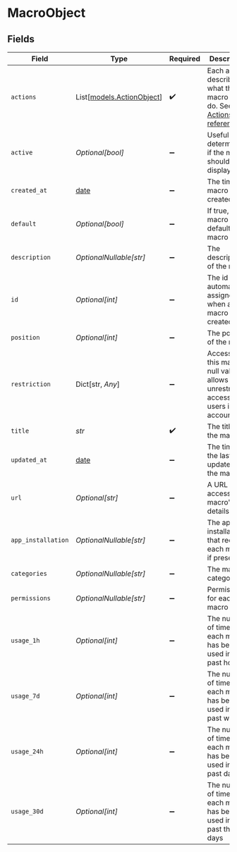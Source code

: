 # MacroObject


## Fields

| Field                                                                                                                              | Type                                                                                                                               | Required                                                                                                                           | Description                                                                                                                        |
| ---------------------------------------------------------------------------------------------------------------------------------- | ---------------------------------------------------------------------------------------------------------------------------------- | ---------------------------------------------------------------------------------------------------------------------------------- | ---------------------------------------------------------------------------------------------------------------------------------- |
| `actions`                                                                                                                          | List[[models.ActionObject](../models/actionobject.md)]                                                                             | :heavy_check_mark:                                                                                                                 | Each action describes what the macro will do. See [Actions reference](/documentation/ticketing/reference-guides/actions-reference) |
| `active`                                                                                                                           | *Optional[bool]*                                                                                                                   | :heavy_minus_sign:                                                                                                                 | Useful for determining if the macro should be displayed                                                                            |
| `created_at`                                                                                                                       | [date](https://docs.python.org/3/library/datetime.html#date-objects)                                                               | :heavy_minus_sign:                                                                                                                 | The time the macro was created                                                                                                     |
| `default`                                                                                                                          | *Optional[bool]*                                                                                                                   | :heavy_minus_sign:                                                                                                                 | If true, the macro is a default macro                                                                                              |
| `description`                                                                                                                      | *OptionalNullable[str]*                                                                                                            | :heavy_minus_sign:                                                                                                                 | The description of the macro                                                                                                       |
| `id`                                                                                                                               | *Optional[int]*                                                                                                                    | :heavy_minus_sign:                                                                                                                 | The id automatically assigned when a macro is created                                                                              |
| `position`                                                                                                                         | *Optional[int]*                                                                                                                    | :heavy_minus_sign:                                                                                                                 | The position of the macro                                                                                                          |
| `restriction`                                                                                                                      | Dict[str, *Any*]                                                                                                                   | :heavy_minus_sign:                                                                                                                 | Access to this macro. A null value allows unrestricted access for all users in the account                                         |
| `title`                                                                                                                            | *str*                                                                                                                              | :heavy_check_mark:                                                                                                                 | The title of the macro                                                                                                             |
| `updated_at`                                                                                                                       | [date](https://docs.python.org/3/library/datetime.html#date-objects)                                                               | :heavy_minus_sign:                                                                                                                 | The time of the last update of the macro                                                                                           |
| `url`                                                                                                                              | *Optional[str]*                                                                                                                    | :heavy_minus_sign:                                                                                                                 | A URL to access the macro's details                                                                                                |
| `app_installation`                                                                                                                 | *OptionalNullable[str]*                                                                                                            | :heavy_minus_sign:                                                                                                                 | The app installation that requires each macro, if present                                                                          |
| `categories`                                                                                                                       | *OptionalNullable[str]*                                                                                                            | :heavy_minus_sign:                                                                                                                 | The macro categories                                                                                                               |
| `permissions`                                                                                                                      | *OptionalNullable[str]*                                                                                                            | :heavy_minus_sign:                                                                                                                 | Permissions for each macro                                                                                                         |
| `usage_1h`                                                                                                                         | *Optional[int]*                                                                                                                    | :heavy_minus_sign:                                                                                                                 | The number of times each macro has been used in the past hour                                                                      |
| `usage_7d`                                                                                                                         | *Optional[int]*                                                                                                                    | :heavy_minus_sign:                                                                                                                 | The number of times each macro has been used in the past week                                                                      |
| `usage_24h`                                                                                                                        | *Optional[int]*                                                                                                                    | :heavy_minus_sign:                                                                                                                 | The number of times each macro has been used in the past day                                                                       |
| `usage_30d`                                                                                                                        | *Optional[int]*                                                                                                                    | :heavy_minus_sign:                                                                                                                 | The number of times each macro has been used in the past thirty days                                                               |